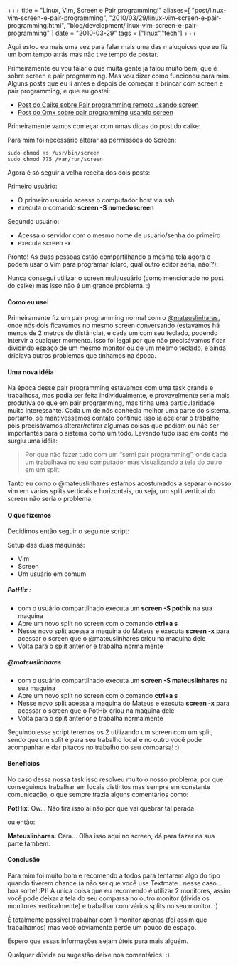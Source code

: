 +++
title = "Linux, Vim, Screen e Pair programming!"
aliases=[
  "post/linux-vim-screen-e-pair-programming",
  "2010/03/29/linux-vim-screen-e-pair-programming.html",
  "blog/development/linux-vim-screen-e-pair-programming"
]
date = "2010-03-29"
tags = ["linux","tech"]
+++

Aqui estou eu mais uma vez para falar mais uma das maluquices que eu
fiz um bom tempo atrás mas não tive tempo de postar.

Primeiramente eu vou falar o que muita gente já falou muito bem, que é
sobre screen e pair programming. Mas vou dizer como funcionou para mim.
Alguns posts que eu li antes e depois de começar a brincar com screen e
pair programming, e que eu gostei:

* [Post do Caike sobre Pair programming remoto usando screen]
* [Post do Qmx sobre pair programming usando screen]

Primeiramente vamos começar com umas dicas do post do caike:

Para mim foi necessário alterar as permissões do Screen:

    sudo chmod +s /usr/bin/screen
    sudo chmod 775 /var/run/screen

Agora é só seguir a velha receita dos dois posts:

Primeiro usuário:

* O primeiro usuário acessa o computador host via ssh
* executa o comando **screen -S nomedoscreen**

Segundo usuário:

* Acessa o servidor com o mesmo nome de usuário/senha do primeiro
* executa screen -x

Pronto! As duas pessoas estão compartilhando a mesma tela agora e podem
usar o Vim para programar (claro, qual outro editor seria, não!?).

Nunca consegui utilizar o screen multiusuário (como mencionado no post
do caike) mas isso não é um grande problema. :)

#### Como eu usei

Primeiramente fiz um pair programming normal com o [@mateuslinhares],
onde nós dois ficavamos no mesmo screen conversando (estavamos há menos
de 2 metros de distância), e cada um com seu teclado, podendo intervir a
qualquer momento. Isso foi legal por que não precisávamos ficar
dividindo espaço de um mesmo monitor ou de um mesmo teclado, e ainda
driblava outros problemas que tínhamos na época.

#### Uma nova idéia

Na época desse pair programming estavamos com uma task grande e
trabalhosa, mas podia ser feita individualmente, e provavelmente seria
mais produtiva do que em pair programming, mas tinha uma particularidade
muito interessante. Cada um de nós conhecia melhor uma parte do sistema,
portanto, se mantivessemos contato contínuo isso ia acelerar o trabalho,
pois precisávamos alterar/retirar algumas coisas que podiam ou não ser
importantes para o sistema como um todo. Levando tudo isso em conta me
surgiu uma idéia:

> Por que não fazer tudo com um “semi pair programming”, onde cada um
> trabalhava no seu computador mas visualizando a tela do outro em um
> split.

Tanto eu como o @mateuslinhares estamos acostumados a separar o nosso
vim em vários splits verticais e horizontais, ou seja, um split vertical
do screen não seria o problema.

#### O que fizemos

Decidimos então seguir o seguinte script:

Setup das duas maquinas:

* Vim
* Screen
* Um usuário em comum

##### PotHix :

* com o usuário compartilhado executa um **screen -S pothix** na sua maquina
* Abre um novo split no screen com o comando **ctrl+a s**
* Nesse novo split acessa a maquina do Mateus e executa **screen -x** para acessar o screen que o @mateuslinhares criou na maquina dele
* Volta para o split anterior e trabalha normalmente

##### @mateuslinhares

* com o usuário compartilhado executa um **screen -S mateuslinhares** na sua maquina
* Abre um novo split no screen com o comando **ctrl+a s**
* Nesse novo split acessa a maquina do Mateus e executa **screen -x** para acessar o screen que o PotHix criou na maquina dele
* Volta para o split anterior e trabalha normalmente

Seguindo esse script teremos os 2 utilizando um screen com um split,
sendo que um split é para seu trabalho local e no outro você pode
acompanhar e dar pitacos no trabalho do seu comparsa! :)

#### Benefícios

No caso dessa nossa task isso resolveu muito o nosso problema, por que
conseguimos trabalhar em locais distintos mas sempre em constante
comunicação, o que sempre trazia alguns comentários como:

**PotHix**: Ow… Não tira isso aí não por que vai quebrar tal parada.

ou então:

**Mateuslinhares**: Cara… Olha isso aqui no screen, dá para fazer na sua
parte tambem.

#### Conclusão

Para mim foi muito bom e recomendo a todos para tentarem algo do tipo
quando tiverem chance (a não ser que você use Textmate…nesse caso…boa
sorte! :P)! A unica coisa que eu recomendo é utilizar 2 monitores, assim
você pode deixar a tela do seu comparsa no outro monitor (divida os
monitores verticalmente) e trabalhar com vários splits no seu monitor. :)

É totalmente possível trabalhar com 1 monitor apenas (foi assim
que trabalhamos) mas você obviamente perde um pouco de espaço.

Espero que essas informações sejam úteis para mais alguém.

Qualquer dúvida ou sugestão deixe nos comentários. :)

[Post do Caike sobre Pair programming remoto usando screen]: http://www.caikesouza.com/blog/2009/05/remote-pair-programming-with-screen/
[Post do Qmx sobre pair programming usando screen]: http://qmx.me/pair%20programming
[@mateuslinhares]: http://twitter.com/mateuslinhares




